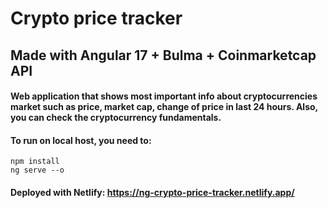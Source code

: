 # Crypto price tracker

## Made with Angular 17 + Bulma + Coinmarketcap API

#### Web application that shows most important info about cryptocurrencies market such as price, market cap, change of price in last 24 hours. Also, you can check the cryptocurrency fundamentals. 

#### To run on local host, you need to:
```
npm install
ng serve --o
```
#### Deployed with Netlify: https://ng-crypto-price-tracker.netlify.app/
